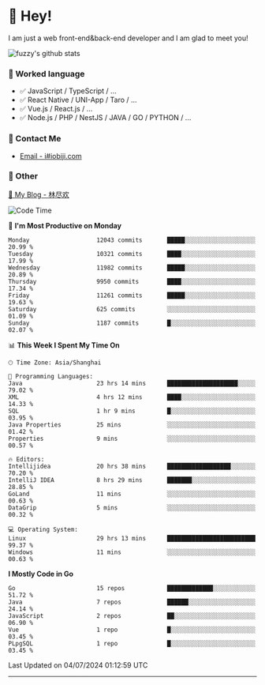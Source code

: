 # 👋 Hey!

I am just a web front-end&back-end developer and I am glad to meet you!

![fuzzy's github stats](https://github-readme-stats.vercel.app/api?username=JaydenForYou&&show_icons=true&&title_color=1abc9c&&icon_color=1abc9c)


### 📝 Worked language

- ✅ JavaScript / TypeScript / ...
- ✅ React Native / UNI-App / Taro / ...
- ✅ Vue.js / React.js / ...
- ✅ Node.js / PHP / NestJS / JAVA / GO / PYTHON / ...

### 📮 Contact Me

- [Email - i#iobiji.com](mailto:i@iobiji.com)


### 🤪 Other

[📌 My Blog - 林尽欢](https://iobiji.com)

<!--START_SECTION:waka-->
![Code Time](http://img.shields.io/badge/Code%20Time-775%20hrs%2013%20mins-blue)

📅 **I'm Most Productive on Monday** 

```text
Monday                   12043 commits       █████░░░░░░░░░░░░░░░░░░░░   20.99 % 
Tuesday                  10321 commits       ████░░░░░░░░░░░░░░░░░░░░░   17.99 % 
Wednesday                11982 commits       █████░░░░░░░░░░░░░░░░░░░░   20.89 % 
Thursday                 9950 commits        ████░░░░░░░░░░░░░░░░░░░░░   17.34 % 
Friday                   11261 commits       █████░░░░░░░░░░░░░░░░░░░░   19.63 % 
Saturday                 625 commits         ░░░░░░░░░░░░░░░░░░░░░░░░░   01.09 % 
Sunday                   1187 commits        █░░░░░░░░░░░░░░░░░░░░░░░░   02.07 % 
```


📊 **This Week I Spent My Time On** 

```text
🕑︎ Time Zone: Asia/Shanghai

💬 Programming Languages: 
Java                     23 hrs 14 mins      ████████████████████░░░░░   79.02 % 
XML                      4 hrs 12 mins       ████░░░░░░░░░░░░░░░░░░░░░   14.33 % 
SQL                      1 hr 9 mins         █░░░░░░░░░░░░░░░░░░░░░░░░   03.95 % 
Java Properties          25 mins             ░░░░░░░░░░░░░░░░░░░░░░░░░   01.42 % 
Properties               9 mins              ░░░░░░░░░░░░░░░░░░░░░░░░░   00.57 % 

🔥 Editors: 
Intellijidea             20 hrs 38 mins      ██████████████████░░░░░░░   70.20 % 
IntelliJ IDEA            8 hrs 29 mins       ███████░░░░░░░░░░░░░░░░░░   28.85 % 
GoLand                   11 mins             ░░░░░░░░░░░░░░░░░░░░░░░░░   00.63 % 
DataGrip                 5 mins              ░░░░░░░░░░░░░░░░░░░░░░░░░   00.32 % 

💻 Operating System: 
Linux                    29 hrs 13 mins      █████████████████████████   99.37 % 
Windows                  11 mins             ░░░░░░░░░░░░░░░░░░░░░░░░░   00.63 % 
```

**I Mostly Code in Go** 

```text
Go                       15 repos            █████████████░░░░░░░░░░░░   51.72 % 
Java                     7 repos             ██████░░░░░░░░░░░░░░░░░░░   24.14 % 
JavaScript               2 repos             ██░░░░░░░░░░░░░░░░░░░░░░░   06.90 % 
Vue                      1 repo              █░░░░░░░░░░░░░░░░░░░░░░░░   03.45 % 
PLpgSQL                  1 repo              █░░░░░░░░░░░░░░░░░░░░░░░░   03.45 % 
```




 Last Updated on 04/07/2024 01:12:59 UTC
<!--END_SECTION:waka-->
---

